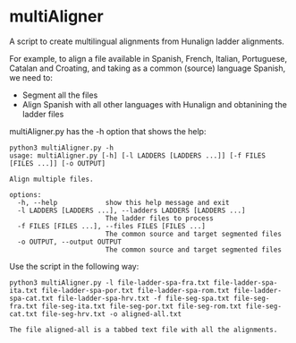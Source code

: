 # multiAligner
A script to create multilingual alignments from Hunalign ladder alignments.


For example, to align a file available in Spanish, French, Italian, Portuguese, Catalan and Croating, and taking as a common (source) language Spanish, we need to:

- Segment all the files
- Align Spanish with all other languages with Hunalign and obtanining the ladder files

multiAligner.py has the -h option that shows the help:

```
python3 multiAligner.py -h
usage: multiAligner.py [-h] [-l LADDERS [LADDERS ...]] [-f FILES [FILES ...]] [-o OUTPUT]

Align multiple files.

options:
  -h, --help            show this help message and exit
  -l LADDERS [LADDERS ...], --ladders LADDERS [LADDERS ...]
                        The ladder files to process
  -f FILES [FILES ...], --files FILES [FILES ...]
                        The common source and target segmented files
  -o OUTPUT, --output OUTPUT
                        The common source and target segmented files
```

Use the script in the following way:

```python3 multiAligner.py -l file-ladder-spa-fra.txt file-ladder-spa-ita.txt file-ladder-spa-por.txt file-ladder-spa-rom.txt file-ladder-spa-cat.txt file-ladder-spa-hrv.txt -f file-seg-spa.txt file-seg-fra.txt file-seg-ita.txt file-seg-por.txt file-seg-rom.txt file-seg-cat.txt file-seg-hrv.txt -o aligned-all.txt```
```
The file aligned-all is a tabbed text file with all the alignments.
